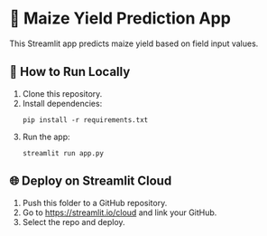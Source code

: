# 🌽 Maize Yield Prediction App

This Streamlit app predicts maize yield based on field input values.

## 🚀 How to Run Locally

1. Clone this repository.
2. Install dependencies:
   ```
   pip install -r requirements.txt
   ```
3. Run the app:
   ```
   streamlit run app.py
   ```

## 🌐 Deploy on Streamlit Cloud

1. Push this folder to a GitHub repository.
2. Go to https://streamlit.io/cloud and link your GitHub.
3. Select the repo and deploy.

